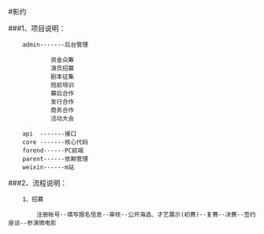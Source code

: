 #影约

###1、项目说明：
    
        admin-------后台管理
                
                资金众筹
                演员招募
                剧本征集
                班前培训
                幕后合作
                发行合作
                商务合作
                活动大会
                
        api  -------接口
        core -------核心代码
        forend------PC前端
        parent------依赖管理
        weixin------m站
        
###2、流程说明：
        
        1、招募
        
            注册帐号--填写报名信息--审核--公开海选、才艺展示(初赛)--复赛--决赛--签约座谈--参演微电影
            

